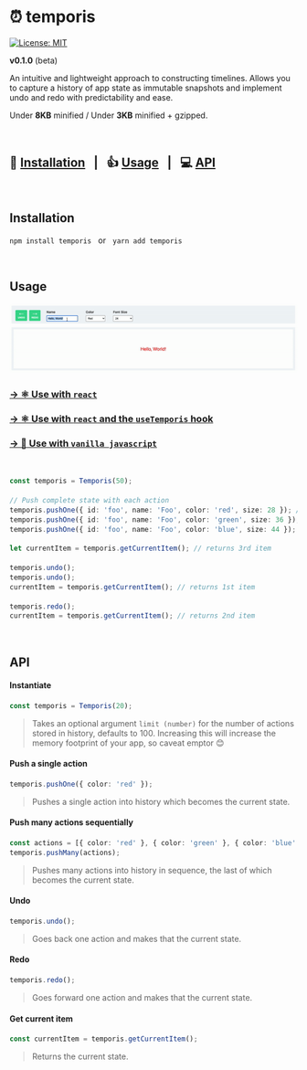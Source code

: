 # ⏰ temporis 

[![License: MIT](https://img.shields.io/badge/License-MIT-yellow.svg)](https://opensource.org/licenses/MIT) 

**v0.1.0** (beta)

An intuitive and lightweight approach to constructing timelines. Allows you to capture a history of app state as immutable snapshots and implement undo and redo with predictability and ease. 

Under **8KB** minified / Under **3KB** minified + gzipped.


<br />

## 💾 [Installation](#Installation) &nbsp; | &nbsp; 👍 [Usage](#Usage) &nbsp; | &nbsp;  💻 [API](#API)


<br />

## Installation
`npm install temporis` &nbsp; or &nbsp; `yarn add temporis`

<br />

## Usage

![alt text](https://github.com/kevinnayar/temporis/blob/master/src/assets/undo-redo.gif?raw=true)


### [&rarr; ⚛️ Use with `react`](https://github.com/kevinnayar/temporis/blob/master/src/examples/example-with-react.tsx)

### [&rarr; ⚛️ Use with `react` and the `useTemporis` hook](https://github.com/kevinnayar/temporis/blob/master/src/examples/example-with-react-hooks.tsx)

### [&rarr; 🍦 Use with `vanilla javascript`](https://github.com/kevinnayar/temporis/blob/master/src/examples/example-with-vanilla-js.js)

<br />


```ts
const temporis = Temporis(50);

// Push complete state with each action
temporis.pushOne({ id: 'foo', name: 'Foo', color: 'red', size: 28 }); // 1st
temporis.pushOne({ id: 'foo', name: 'Foo', color: 'green', size: 36 }); // 2nd
temporis.pushOne({ id: 'foo', name: 'Foo', color: 'blue', size: 44 }); // 3rd

let currentItem = temporis.getCurrentItem(); // returns 3rd item

temporis.undo();
temporis.undo();
currentItem = temporis.getCurrentItem(); // returns 1st item

temporis.redo();
currentItem = temporis.getCurrentItem(); // returns 2nd item
```


<br />

## API

#### Instantiate
```ts
const temporis = Temporis(20);
```
> Takes an optional argument `limit (number)` for the number of actions stored in history, defaults to 100. Increasing this will increase the memory footprint of your app, so caveat emptor 😊

#### Push a single action
```ts
temporis.pushOne({ color: 'red' });
```
> Pushes a single action into history which becomes the current state.

#### Push many actions sequentially
```ts
const actions = [{ color: 'red' }, { color: 'green' }, { color: 'blue' }];
temporis.pushMany(actions);
```
> Pushes many actions into history in sequence, the last of which becomes the current state.

#### Undo
```ts
temporis.undo();
```
> Goes back one action and makes that the current state.

#### Redo
```ts
temporis.redo();
```
> Goes forward one action and makes that the current state.

#### Get current item 
```ts
const currentItem = temporis.getCurrentItem();
```
> Returns the current state.


<br />

